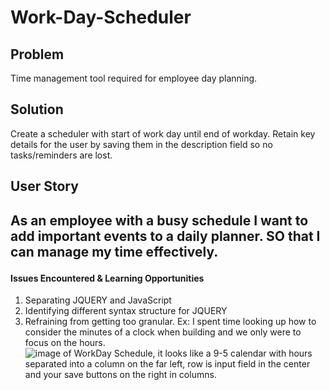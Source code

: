 # Work-Day-Scheduler


<h2> Problem </h2>
<p> Time management tool required for employee day planning. </p>

<h2> Solution </h2>
<p> Create a scheduler with start of work day until end of workday. 
Retain key details for the user by saving them in the description field so no tasks/reminders are lost. </p>

<h2>User Story <h2> 
 <p>
As an employee with a busy schedule
I want to add important events to a daily planner.
SO that I can manage my time effectively.
 </p>


<h4> Issues Encountered & Learning Opportunities </h4>
<ol>
<li> Separating JQUERY and JavaScript</li>
<li> Identifying different syntax structure for JQUERY</li>
<li> Refraining from getting too granular.
 Ex: I spent time looking up how to consider the minutes of a clock when building and we only were to focus on the hours. </li>
<img src='assets/.img' alt= 'image of WorkDay Schedule, it looks like a 9-5 calendar with hours separated into a column on the far left, row is input field in the center and your save buttons on the right in columns.'>
